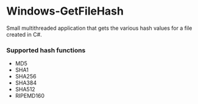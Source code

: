 # Windows-GetFileHash
Small multithreaded application that gets the various hash values for a file created in C#.

### Supported hash functions
- MD5
- SHA1
- SHA256
- SHA384
- SHA512
- RIPEMD160

